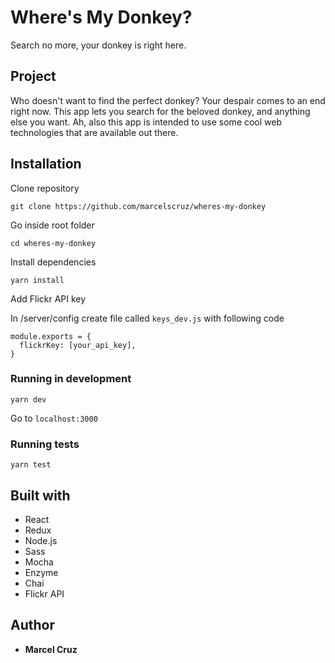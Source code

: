 # Where's My Donkey?

Search no more, your donkey is right here.

## Project

Who doesn't want to find the perfect donkey? Your despair comes to an end right now. This app lets you search for the beloved donkey, and anything else you want. Ah, also this app is intended to use some cool web technologies that are available out there.

## Installation

Clone repository

```
git clone https://github.com/marcelscruz/wheres-my-donkey
```

Go inside root folder

```
cd wheres-my-donkey
```

Install dependencies

```
yarn install
```

Add Flickr API key

In /server/config create file called `keys_dev.js` with following code

```
module.exports = {
  flickrKey: [your_api_key],
}
```

### Running in development

```
yarn dev
```

Go to `localhost:3000`

### Running tests

```
yarn test
```

## Built with

- React
- Redux
- Node.js
- Sass
- Mocha
- Enzyme
- Chai
- Flickr API

## Author

- **Marcel Cruz**
